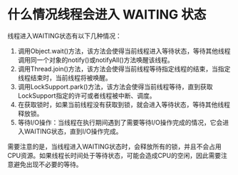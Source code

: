 # 什么情况线程会进入 WAITING 状态

线程进入WAITING状态有以下几种情况：

1. 调用Object.wait()方法，该方法会使得当前线程进入等待状态，等待其他线程调用同一个对象的notify()或notifyAll()方法唤醒该线程。
2. 调用Thread.join()方法，该方法会使得当前线程等待指定线程的结束，当指定线程结束时，当前线程将被唤醒。
3. 调用LockSupport.park()方法，该方法会使得当前线程等待，直到获取LockSupport指定的许可或者线程被中断、调度。
4. 在获取锁时，如果当前线程没有获取到锁，就会进入等待状态，等待其他线程释放锁。
5. 等待I/O操作：当线程在执行期间遇到了需要等待I/O操作完成的情况，它会进入WAITING状态，直到I/O操作完成。

需要注意的是，当线程进入WAITING状态时，会释放所有的锁，并且不会占用CPU资源。如果线程长时间处于等待状态，可能会造成CPU的空闲，因此需要注意避免出现不必要的等待。


